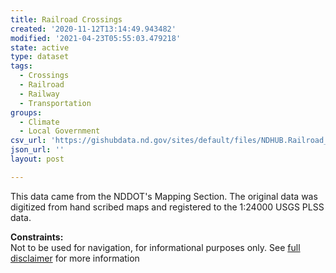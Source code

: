 ```yaml
---
title: Railroad Crossings
created: '2020-11-12T13:14:49.943482'
modified: '2021-04-23T05:55:03.479218'
state: active
type: dataset
tags:
  - Crossings
  - Railroad
  - Railway
  - Transportation
groups:
  - Climate
  - Local Government
csv_url: 'https://gishubdata.nd.gov/sites/default/files/NDHUB.Railroad_Crossings.csv'
json_url: ''
layout: post

---
```

<p>This data came from the NDDOT's Mapping Section. The original data was digitized from hand scribed maps and registered to the 1:24000 USGS PLSS data.</p>
<p><strong>Constraints:</strong><br />
Not to be used for navigation, for informational purposes only. See <a href="/north-dakota-disclaimer">full disclaimer</a> for more information</p>


